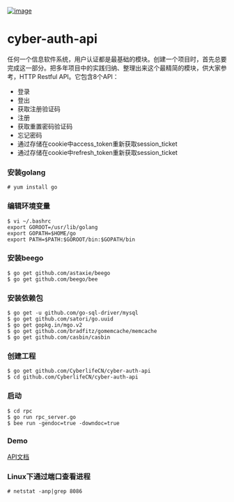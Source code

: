 [![image](http://b2oks-cover.b0.upaiyun.com/default/cyberlife-logo.jpg)](http://cyber-life.cn)
# cyber-auth-api

任何一个信息软件系统，用户认证都是最基础的模块。创建一个项目时，首先总要完成这一部分。把多年项目中的实践归纳、整理出来这个最精简的模块，供大家参考，HTTP Restful API。它包含8个API：
* 登录
* 登出
* 获取注册验证码
* 注册
* 获取重置密码验证码
* 忘记密码
* 通过存储在cookie中access_token重新获取session_ticket
* 通过存储在cookie中refresh_token重新获取session_ticket

### 安装golang
    # yum install go

### 编辑环境变量
    $ vi ~/.bashrc
    export GOROOT=/usr/lib/golang
    export GOPATH=$HOME/go
    export PATH=$PATH:$GOROOT/bin:$GOPATH/bin

### 安装beego
    $ go get github.com/astaxie/beego
    $ go get github.com/beego/bee

### 安装依赖包
    $ go get -u github.com/go-sql-driver/mysql
    $ go get github.com/satori/go.uuid
    $ go get gopkg.in/mgo.v2
    $ go get github.com/bradfitz/gomemcache/memcache
    $ go get github.com/casbin/casbin

### 创建工程
    $ go get github.com/CyberlifeCN/cyber-auth-api
    $ cd github.com/CyberlifeCN/cyber-auth-api

### 启动
    $ cd rpc
    $ go run rpc_server.go
    $ bee run -gendoc=true -downdoc=true

### Demo
[API文档](http://auth.domicake.com/swagger/ "可以直接作为单元测试工具使用")

### Linux下通过端口查看进程
    # netstat -anp|grep 8086
